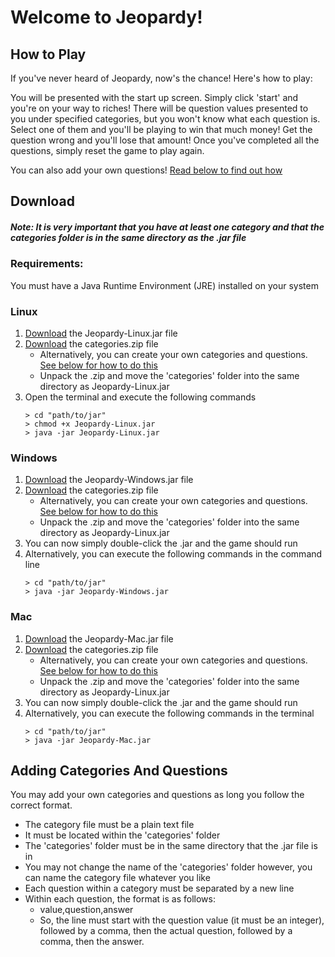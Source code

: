 # Welcome to Jeopardy!

## How to Play
If you've never heard of Jeopardy, now's the chance! Here's how to play:

You will be presented with the start up screen. Simply click 'start' and you're on your way to riches!
There will be question values presented to you under specified categories, but you won't know what each question is. 
Select one of them and you'll be playing to win that much money! Get the question wrong and you'll lose that amount!
Once you've completed all the questions, simply reset the game to play again. 

You can also add your own questions! 
[Read below to find out how](#adding-categories-and-questions)

## Download
##### Note: It is very important that you have at least one category and that the categories folder is in the same directory as the .jar file

### Requirements: 
You must have a Java Runtime Environment (JRE) installed on your system

### Linux
1. [Download](https://github.com/SOFTENG206-2020/assignment-2-beverleysun/raw/master/Jeopardy-Linux.jar) the Jeopardy-Linux.jar file
2. [Download](https://github.com/SOFTENG206-2020/assignment-2-beverleysun/raw/master/categories.zip) the categories.zip file
   - Alternatively, you can create your own categories and questions. [See below for how to do this](#adding-categories-and-questions)
   - Unpack the .zip and move the 'categories' folder into the same directory as Jeopardy-Linux.jar
4. Open the terminal and execute the following commands
   ```
   > cd "path/to/jar"
   > chmod +x Jeopardy-Linux.jar
   > java -jar Jeopardy-Linux.jar
   ```
   
### Windows
1. [Download](https://github.com/SOFTENG206-2020/assignment-2-beverleysun/raw/master/Jeopardy-Windows.jar) the Jeopardy-Windows.jar file
2. [Download](https://github.com/SOFTENG206-2020/assignment-2-beverleysun/raw/master/categories.zip) the categories.zip file
   - Alternatively, you can create your own categories and questions. [See below for how to do this](#adding-categories-and-questions)
   - Unpack the .zip and move the 'categories' folder into the same directory as Jeopardy-Linux.jar
3. You can now simply double-click the .jar and the game should run
4. Alternatively, you can execute the following commands in the command line
   ```
   > cd "path/to/jar"
   > java -jar Jeopardy-Windows.jar
   ```

### Mac
1. [Download](https://github.com/SOFTENG206-2020/assignment-2-beverleysun/raw/master/Jeopardy-Mac.jar) the Jeopardy-Mac.jar file
2. [Download](https://github.com/SOFTENG206-2020/assignment-2-beverleysun/raw/master/categories.zip) the categories.zip file
   - Alternatively, you can create your own categories and questions. [See below for how to do this](#adding-categories-and-questions)
   - Unpack the .zip and move the 'categories' folder into the same directory as Jeopardy-Linux.jar
3. You can now simply double-click the .jar and the game should run
4. Alternatively, you can execute the following commands in the terminal
   ```
   > cd "path/to/jar"
   > java -jar Jeopardy-Mac.jar
   ```

## Adding Categories And Questions
You may add your own categories and questions as long you follow the correct format.
- The category file must be a plain text file
- It must be located within the 'categories' folder
- The 'categories' folder must be in the same directory that the .jar file is in
- You may not change the name of the 'categories' folder however, you can name the category file whatever you like
- Each question within a category must be separated by a new line
- Within each question, the format is as follows:
  - value,question,answer
  - So, the line must start with the question value (it must be an integer), followed by a comma, then the actual question, followed by a comma, then the answer.


